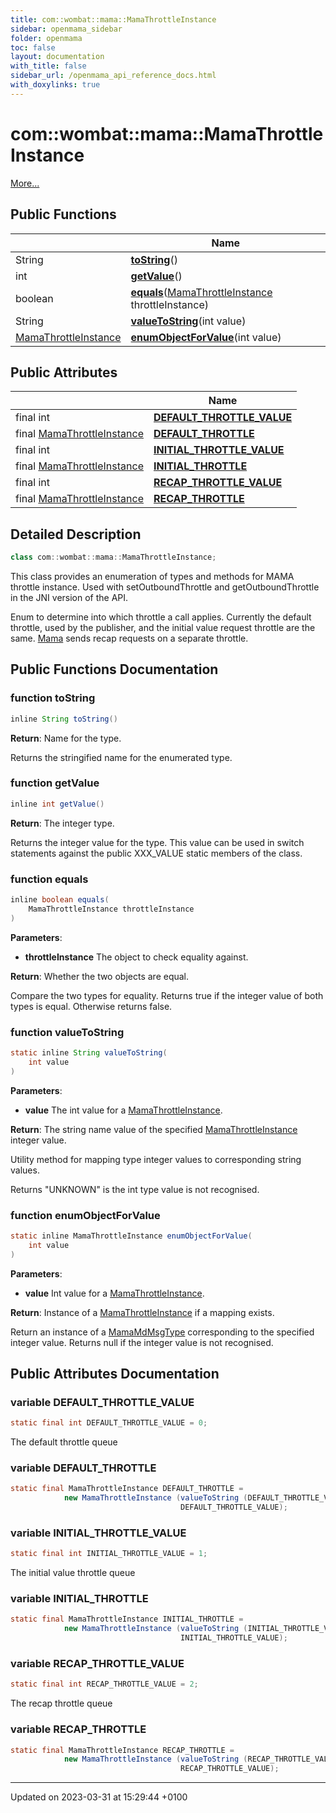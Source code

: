```yaml
---
title: com::wombat::mama::MamaThrottleInstance
sidebar: openmama_sidebar
folder: openmama
toc: false
layout: documentation
with_title: false
sidebar_url: /openmama_api_reference_docs.html
with_doxylinks: true
---
```


# com::wombat::mama::MamaThrottleInstance



 [More...](#detailed-description)

## Public Functions

|                | Name           |
| -------------- | -------------- |
| String | **[toString](classcom_1_1wombat_1_1mama_1_1MamaThrottleInstance.html#function-tostring)**() |
| int | **[getValue](classcom_1_1wombat_1_1mama_1_1MamaThrottleInstance.html#function-getvalue)**() |
| boolean | **[equals](classcom_1_1wombat_1_1mama_1_1MamaThrottleInstance.html#function-equals)**([MamaThrottleInstance](classcom_1_1wombat_1_1mama_1_1MamaThrottleInstance.html) throttleInstance) |
| String | **[valueToString](classcom_1_1wombat_1_1mama_1_1MamaThrottleInstance.html#function-valuetostring)**(int value) |
| [MamaThrottleInstance](classcom_1_1wombat_1_1mama_1_1MamaThrottleInstance.html) | **[enumObjectForValue](classcom_1_1wombat_1_1mama_1_1MamaThrottleInstance.html#function-enumobjectforvalue)**(int value) |

## Public Attributes

|                | Name           |
| -------------- | -------------- |
| final int | **[DEFAULT_THROTTLE_VALUE](classcom_1_1wombat_1_1mama_1_1MamaThrottleInstance.html#variable-default-throttle-value)**  |
| final [MamaThrottleInstance](classcom_1_1wombat_1_1mama_1_1MamaThrottleInstance.html) | **[DEFAULT_THROTTLE](classcom_1_1wombat_1_1mama_1_1MamaThrottleInstance.html#variable-default-throttle)**  |
| final int | **[INITIAL_THROTTLE_VALUE](classcom_1_1wombat_1_1mama_1_1MamaThrottleInstance.html#variable-initial-throttle-value)**  |
| final [MamaThrottleInstance](classcom_1_1wombat_1_1mama_1_1MamaThrottleInstance.html) | **[INITIAL_THROTTLE](classcom_1_1wombat_1_1mama_1_1MamaThrottleInstance.html#variable-initial-throttle)**  |
| final int | **[RECAP_THROTTLE_VALUE](classcom_1_1wombat_1_1mama_1_1MamaThrottleInstance.html#variable-recap-throttle-value)**  |
| final [MamaThrottleInstance](classcom_1_1wombat_1_1mama_1_1MamaThrottleInstance.html) | **[RECAP_THROTTLE](classcom_1_1wombat_1_1mama_1_1MamaThrottleInstance.html#variable-recap-throttle)**  |

## Detailed Description

```java
class com::wombat::mama::MamaThrottleInstance;
```


This class provides an enumeration of types and methods for MAMA throttle instance. Used with setOutboundThrottle and getOutboundThrottle in the JNI version of the API.

Enum to determine into which throttle a call applies. Currently the default throttle, used by the publisher, and the initial value request throttle are the same. [Mama](classcom_1_1wombat_1_1mama_1_1Mama.html) sends recap requests on a separate throttle. 

## Public Functions Documentation

### function toString

```java
inline String toString()
```


**Return**: Name for the type. 

Returns the stringified name for the enumerated type.


### function getValue

```java
inline int getValue()
```


**Return**: The integer type. 

Returns the integer value for the type. This value can be used in switch statements against the public XXX_VALUE static members of the class.


### function equals

```java
inline boolean equals(
    MamaThrottleInstance throttleInstance
)
```


**Parameters**: 

  * **throttleInstance** The object to check equality against. 


**Return**: Whether the two objects are equal. 

Compare the two types for equality. Returns true if the integer value of both types is equal. Otherwise returns false.


### function valueToString

```java
static inline String valueToString(
    int value
)
```


**Parameters**: 

  * **value** The int value for a [MamaThrottleInstance](classcom_1_1wombat_1_1mama_1_1MamaThrottleInstance.html). 


**Return**: The string name value of the specified [MamaThrottleInstance](classcom_1_1wombat_1_1mama_1_1MamaThrottleInstance.html) integer value. 

Utility method for mapping type integer values to corresponding string values.

Returns "UNKNOWN" is the int type value is not recognised.


### function enumObjectForValue

```java
static inline MamaThrottleInstance enumObjectForValue(
    int value
)
```


**Parameters**: 

  * **value** Int value for a [MamaThrottleInstance](classcom_1_1wombat_1_1mama_1_1MamaThrottleInstance.html). 


**Return**: Instance of a [MamaThrottleInstance](classcom_1_1wombat_1_1mama_1_1MamaThrottleInstance.html) if a mapping exists. 

Return an instance of a [MamaMdMsgType](classcom_1_1wombat_1_1mama_1_1MamaMdMsgType.html) corresponding to the specified integer value. Returns null if the integer value is not recognised.


## Public Attributes Documentation

### variable DEFAULT_THROTTLE_VALUE

```java
static final int DEFAULT_THROTTLE_VALUE = 0;
```


The default throttle queue 


### variable DEFAULT_THROTTLE

```java
static final MamaThrottleInstance DEFAULT_THROTTLE = 
            new MamaThrottleInstance (valueToString (DEFAULT_THROTTLE_VALUE), 
                                      DEFAULT_THROTTLE_VALUE);
```


### variable INITIAL_THROTTLE_VALUE

```java
static final int INITIAL_THROTTLE_VALUE = 1;
```


The initial value throttle queue 


### variable INITIAL_THROTTLE

```java
static final MamaThrottleInstance INITIAL_THROTTLE = 
            new MamaThrottleInstance (valueToString (INITIAL_THROTTLE_VALUE), 
                                      INITIAL_THROTTLE_VALUE);
```


### variable RECAP_THROTTLE_VALUE

```java
static final int RECAP_THROTTLE_VALUE = 2;
```


The recap throttle queue 


### variable RECAP_THROTTLE

```java
static final MamaThrottleInstance RECAP_THROTTLE = 
            new MamaThrottleInstance (valueToString (RECAP_THROTTLE_VALUE), 
                                      RECAP_THROTTLE_VALUE);
```


-------------------------------

Updated on 2023-03-31 at 15:29:44 +0100